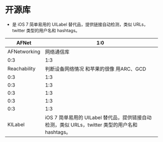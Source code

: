 # 开源库

-  是 iOS 7 简单易用的 UILabel 替代品，提供链接自动检测，类似 URLs，twitter 类型的用户名和 hashtags。


| AFNet | 1:0 |
| -- | -- |
|  AFNetworking | 网络通信库 |
| 0:3 | 1:3 |
| Reachability | 判断设备网络情况 和苹果的很像 用ARC、GCD |
| 0:3 | 1:3 |
| 0:3 | 1:3 |
| 0:3 | 1:3 |
| 0:3 | 1:3 |
| 0:3 | 1:3 |
| KILabel | iOS 7 简单易用的 UILabel 替代品，提供链接自动检测，类似 URLs，twitter 类型的用户名和 hashtags。 |

